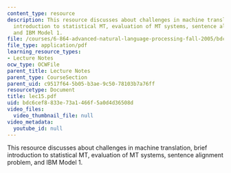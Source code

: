 ```yaml
---
content_type: resource
description: This resource discusses about challenges in machine translation, brief
  introduction to statistical MT, evaluation of MT systems, sentence alignment problem,
  and IBM Model 1.
file: /courses/6-864-advanced-natural-language-processing-fall-2005/bdc6cef8833e73a1466f5a0d4d36508d_lec15.pdf
file_type: application/pdf
learning_resource_types:
- Lecture Notes
ocw_type: OCWFile
parent_title: Lecture Notes
parent_type: CourseSection
parent_uid: c9517f64-5b05-b3ae-9c50-78103b7a76ff
resourcetype: Document
title: lec15.pdf
uid: bdc6cef8-833e-73a1-466f-5a0d4d36508d
video_files:
  video_thumbnail_file: null
video_metadata:
  youtube_id: null
---
```

This resource discusses about challenges in machine translation, brief introduction to statistical MT, evaluation of MT systems, sentence alignment problem, and IBM Model 1.

